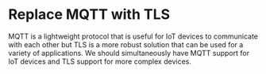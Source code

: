 # Replace MQTT with TLS

MQTT is a lightweight protocol that is useful for IoT devices to communicate with each other but TLS is a more robust solution that can be used for a variety of applications.  We should simultaneously have MQTT support for IoT devices and TLS support for more complex devices.


